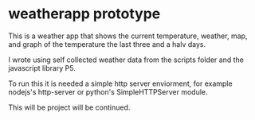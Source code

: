 # weatherapp prototype

This is a weather app that shows the current temperature, weather, map, and graph of the temperature the last three and a halv days.

I wrote using self collected weather data from the scripts folder and the javascript library P5.

To run this it is needed a simple http server enviorment, for example nodejs's http-server or python's SimpleHTTPServer module. 

This will be project will be continued.
